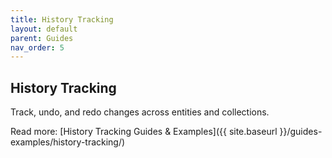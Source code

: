 ```yaml
---
title: History Tracking
layout: default
parent: Guides
nav_order: 5
---
```


## History Tracking

Track, undo, and redo changes across entities and collections.

Read more: [History Tracking Guides & Examples]({{ site.baseurl }}/guides-examples/history-tracking/)
